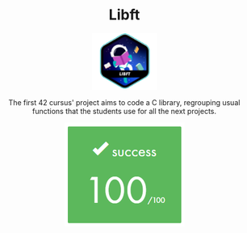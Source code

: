 <div align=center>

<h1>Libft</h1>

<img src=https://github.com/julianamilson/julianamilson_utils/blob/master/libft.png alt="Libft's badge">
<br>
<p>The first 42 cursus' project aims to code a C library, regrouping usual functions that the students use for all the next projects.</p>
<img src=https://github.com/julianamilson/julianamilson_utils/blob/master/100.png alt="score">
</div>
